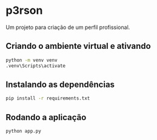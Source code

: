 # p3rson
Um projeto para criação de um perfil profissional.

## Criando o ambiente virtual e ativando 
```bash
python -m venv venv 
.venv\Scripts\activate
```
## Instalando as dependências
```bash
pip install -r requirements.txt
```
##  Rodando a aplicação
```bash
python app.py
```
